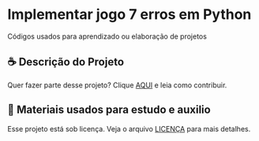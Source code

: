 # Implementar jogo 7 erros em Python
Códigos usados para aprendizado ou elaboração de projetos

## ☕ Descrição do Projeto

Quer fazer parte desse projeto? Clique [AQUI](CONTRIBUTING.md) e leia como contribuir.<br>

## 🍜 Materiais usados para estudo e auxilio 

Esse projeto está sob licença. Veja o arquivo [LICENÇA](LICENSE.md) para mais detalhes.<br>
